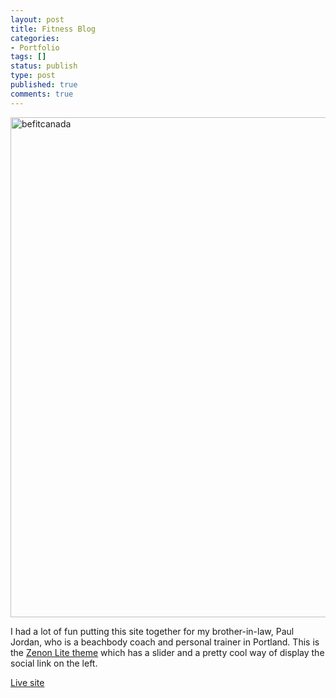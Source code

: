 ```yaml
---
layout: post
title: Fitness Blog
categories:
- Portfolio
tags: []
status: publish
type: post
published: true
comments: true
---
```


<p style="text-align: left;"><a href="http://www.adamwadeharris.com/assets/uploads/2013/02/befitcanada.png"><img class="aligncenter size-full wp-image-251" alt="befitcanada" src="{{site.url}}/assets/uploads/2013/02/befitcanada.png" width="1280" height="800" /></a></p>
<p style="text-align: left;">I had a lot of fun putting this site together for my brother-in-law, Paul Jordan, who is a beachbody coach and personal trainer in Portland. This is the <a href="http://www.towfiqi.com/zenon-lite-free-wordpress-theme.html" target="_blank">Zenon Lite theme</a> which has a slider and a pretty cool way of display the social link on the left.</p>
<p style="text-align: left;"><a href="http://www.befitcanada.com/" target="_blank">Live site</a></p>
<p style="text-align: center;"></p>
